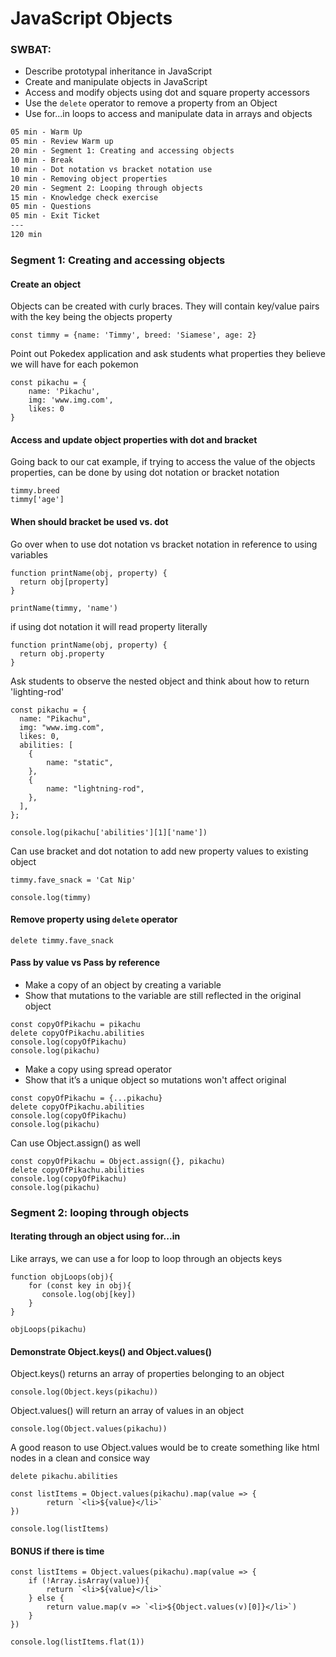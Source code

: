 # JavaScript Objects

### SWBAT:

- Describe prototypal inheritance in JavaScript
- Create and manipulate objects in JavaScript
- Access and modify objects using dot and square property accessors
- Use the `delete` operator to remove a property from an Object
- Use for...in loops to access and manipulate data in arrays and objects

```txt
05 min - Warm Up
05 min - Review Warm up
20 min - Segment 1: Creating and accessing objects
10 min - Break
10 min - Dot notation vs bracket notation use
10 min - Removing object properties
20 min - Segment 2: Looping through objects
15 min - Knowledge check exercise
05 min - Questions
05 min - Exit Ticket
---
120 min
```

### Segment 1: Creating and accessing objects

#### Create an object

Objects can be created with curly braces. They will contain key/value pairs with the key being the objects property

```
const timmy = {name: 'Timmy', breed: 'Siamese', age: 2}
```

Point out Pokedex application and ask students what properties they believe we will have for each pokemon

```
const pikachu = {
    name: 'Pikachu',
    img: 'www.img.com',
    likes: 0
}
```

#### Access and update object properties with dot and bracket

Going back to our cat example, if trying to access the value of the objects properties, can be done by using dot notation or bracket notation

```
timmy.breed
timmy['age']
```

#### When should bracket be used vs. dot

Go over when to use dot notation vs bracket notation in reference to using variables

```
function printName(obj, property) {
  return obj[property]
}

printName(timmy, 'name')
```

if using dot notation it will read property literally

```
function printName(obj, property) {
  return obj.property
}
```

Ask students to observe the nested object and think about how to return 'lighting-rod'

```
const pikachu = {
  name: "Pikachu",
  img: "www.img.com",
  likes: 0,
  abilities: [
    {
        name: "static",
    },
    {
        name: "lightning-rod",
    },
  ],
};

console.log(pikachu['abilities'][1]['name'])
```

Can use bracket and dot notation to add new property values to existing object

```
timmy.fave_snack = 'Cat Nip'

console.log(timmy)
```

#### Remove property using `delete` operator

```
delete timmy.fave_snack
```

#### Pass by value vs Pass by reference
- Make a copy of an object by creating a variable
- Show that mutations to the variable are still reflected in the original object

```
const copyOfPikachu = pikachu 
delete copyOfPikachu.abilities
console.log(copyOfPikachu)
console.log(pikachu)
```

- Make a copy using spread operator
- Show that it’s a unique object so mutations won't affect original

```
const copyOfPikachu = {...pikachu} 
delete copyOfPikachu.abilities
console.log(copyOfPikachu)
console.log(pikachu)
```

Can use Object.assign() as well

```
const copyOfPikachu = Object.assign({}, pikachu) 
delete copyOfPikachu.abilities
console.log(copyOfPikachu)
console.log(pikachu)
```

### Segment 2: looping through objects

#### Iterating through an object using for...in 

Like arrays, we can use a for loop to loop through an objects keys 

```
function objLoops(obj){
    for (const key in obj){
       console.log(obj[key])
    }
}

objLoops(pikachu)
```

#### Demonstrate Object.keys() and Object.values()

Object.keys() returns an array of properties belonging to an object

```
console.log(Object.keys(pikachu))
```

Object.values() will return an array of values in an object

```
console.log(Object.values(pikachu))
```

A good reason to use Object.values would be to create something like html nodes in a clean and consice way 

```
delete pikachu.abilities

const listItems = Object.values(pikachu).map(value => {
        return `<li>${value}</li>`
})

console.log(listItems)
```



#### BONUS if there is time

```
const listItems = Object.values(pikachu).map(value => {
    if (!Array.isArray(value)){
        return `<li>${value}</li>`
    } else {
        return value.map(v => `<li>${Object.values(v)[0]}</li>`)
    }
})

console.log(listItems.flat(1))
```